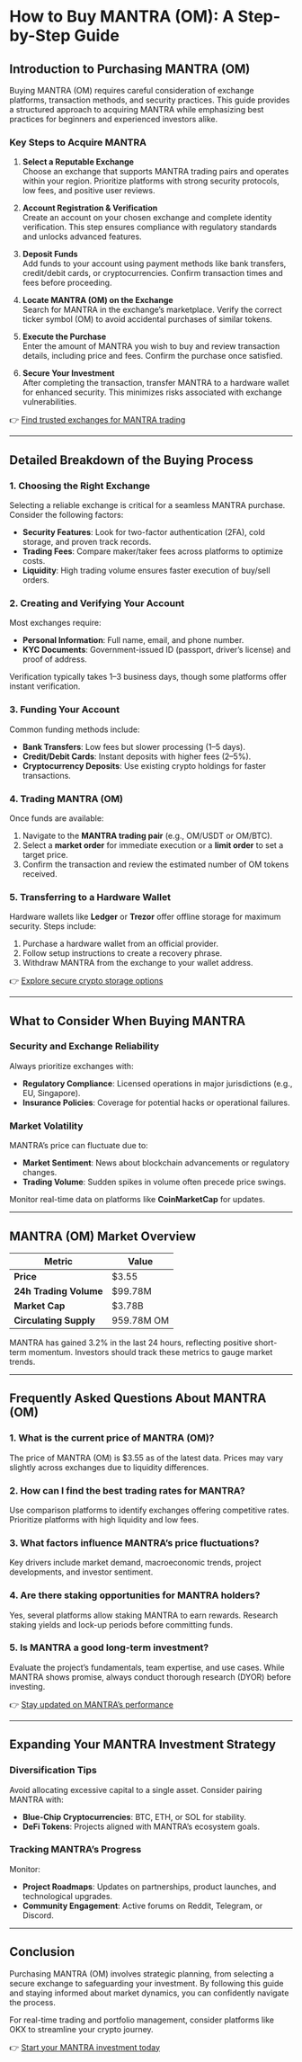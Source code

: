 # How to Buy MANTRA (OM): A Step-by-Step Guide  

## Introduction to Purchasing MANTRA (OM)  

Buying MANTRA (OM) requires careful consideration of exchange platforms, transaction methods, and security practices. This guide provides a structured approach to acquiring MANTRA while emphasizing best practices for beginners and experienced investors alike.  

### Key Steps to Acquire MANTRA  

1. **Select a Reputable Exchange**  
   Choose an exchange that supports MANTRA trading pairs and operates within your region. Prioritize platforms with strong security protocols, low fees, and positive user reviews.  

2. **Account Registration & Verification**  
   Create an account on your chosen exchange and complete identity verification. This step ensures compliance with regulatory standards and unlocks advanced features.  

3. **Deposit Funds**  
   Add funds to your account using payment methods like bank transfers, credit/debit cards, or cryptocurrencies. Confirm transaction times and fees before proceeding.  

4. **Locate MANTRA (OM) on the Exchange**  
   Search for MANTRA in the exchange’s marketplace. Verify the correct ticker symbol (OM) to avoid accidental purchases of similar tokens.  

5. **Execute the Purchase**  
   Enter the amount of MANTRA you wish to buy and review transaction details, including price and fees. Confirm the purchase once satisfied.  

6. **Secure Your Investment**  
   After completing the transaction, transfer MANTRA to a hardware wallet for enhanced security. This minimizes risks associated with exchange vulnerabilities.  

👉 [Find trusted exchanges for MANTRA trading](https://bit.ly/okx-bonus)  

---

## Detailed Breakdown of the Buying Process  

### 1. Choosing the Right Exchange  

Selecting a reliable exchange is critical for a seamless MANTRA purchase. Consider the following factors:  
- **Security Features**: Look for two-factor authentication (2FA), cold storage, and proven track records.  
- **Trading Fees**: Compare maker/taker fees across platforms to optimize costs.  
- **Liquidity**: High trading volume ensures faster execution of buy/sell orders.  

### 2. Creating and Verifying Your Account  

Most exchanges require:  
- **Personal Information**: Full name, email, and phone number.  
- **KYC Documents**: Government-issued ID (passport, driver’s license) and proof of address.  

Verification typically takes 1–3 business days, though some platforms offer instant verification.  

### 3. Funding Your Account  

Common funding methods include:  
- **Bank Transfers**: Low fees but slower processing (1–5 days).  
- **Credit/Debit Cards**: Instant deposits with higher fees (2–5%).  
- **Cryptocurrency Deposits**: Use existing crypto holdings for faster transactions.  

### 4. Trading MANTRA (OM)  

Once funds are available:  
1. Navigate to the **MANTRA trading pair** (e.g., OM/USDT or OM/BTC).  
2. Select a **market order** for immediate execution or a **limit order** to set a target price.  
3. Confirm the transaction and review the estimated number of OM tokens received.  

### 5. Transferring to a Hardware Wallet  

Hardware wallets like **Ledger** or **Trezor** offer offline storage for maximum security. Steps include:  
1. Purchase a hardware wallet from an official provider.  
2. Follow setup instructions to create a recovery phrase.  
3. Withdraw MANTRA from the exchange to your wallet address.  

👉 [Explore secure crypto storage options](https://bit.ly/okx-bonus)  

---

## What to Consider When Buying MANTRA  

### Security and Exchange Reliability  

Always prioritize exchanges with:  
- **Regulatory Compliance**: Licensed operations in major jurisdictions (e.g., EU, Singapore).  
- **Insurance Policies**: Coverage for potential hacks or operational failures.  

### Market Volatility  

MANTRA’s price can fluctuate due to:  
- **Market Sentiment**: News about blockchain advancements or regulatory changes.  
- **Trading Volume**: Sudden spikes in volume often precede price swings.  

Monitor real-time data on platforms like **CoinMarketCap** for updates.  

---

## MANTRA (OM) Market Overview  

| Metric              | Value          |  
|---------------------|----------------|  
| **Price**           | $3.55          |  
| **24h Trading Volume** | $99.78M      |  
| **Market Cap**      | $3.78B         |  
| **Circulating Supply** | 959.78M OM   |  

MANTRA has gained 3.2% in the last 24 hours, reflecting positive short-term momentum. Investors should track these metrics to gauge market trends.  

---

## Frequently Asked Questions About MANTRA (OM)  

### 1. What is the current price of MANTRA (OM)?  
The price of MANTRA (OM) is $3.55 as of the latest data. Prices may vary slightly across exchanges due to liquidity differences.  

### 2. How can I find the best trading rates for MANTRA?  
Use comparison platforms to identify exchanges offering competitive rates. Prioritize platforms with high liquidity and low fees.  

### 3. What factors influence MANTRA’s price fluctuations?  
Key drivers include market demand, macroeconomic trends, project developments, and investor sentiment.  

### 4. Are there staking opportunities for MANTRA holders?  
Yes, several platforms allow staking MANTRA to earn rewards. Research staking yields and lock-up periods before committing funds.  

### 5. Is MANTRA a good long-term investment?  
Evaluate the project’s fundamentals, team expertise, and use cases. While MANTRA shows promise, always conduct thorough research (DYOR) before investing.  

👉 [Stay updated on MANTRA’s performance](https://bit.ly/okx-bonus)  

---

## Expanding Your MANTRA Investment Strategy  

### Diversification Tips  

Avoid allocating excessive capital to a single asset. Consider pairing MANTRA with:  
- **Blue-Chip Cryptocurrencies**: BTC, ETH, or SOL for stability.  
- **DeFi Tokens**: Projects aligned with MANTRA’s ecosystem goals.  

### Tracking MANTRA’s Progress  

Monitor:  
- **Project Roadmaps**: Updates on partnerships, product launches, and technological upgrades.  
- **Community Engagement**: Active forums on Reddit, Telegram, or Discord.  

---

## Conclusion  

Purchasing MANTRA (OM) involves strategic planning, from selecting a secure exchange to safeguarding your investment. By following this guide and staying informed about market dynamics, you can confidently navigate the process.  

For real-time trading and portfolio management, consider platforms like OKX to streamline your crypto journey.  

👉 [Start your MANTRA investment today](https://bit.ly/okx-bonus)